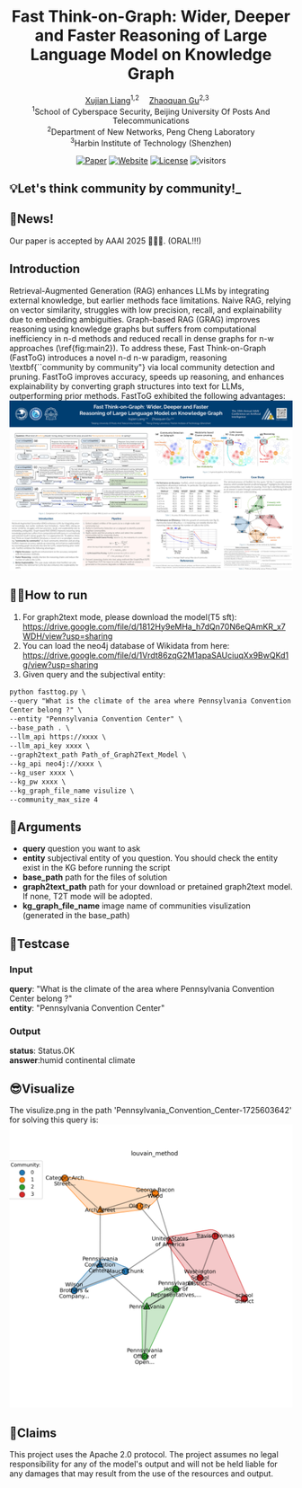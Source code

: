 <div align="center">
    <h1>Fast Think-on-Graph: Wider, Deeper and Faster
      Reasoning of Large Language Model on Knowledge Graph</h1>
    <div>
        <a href='https://scholar.google.com/citations?user=BDYNU9MAAAAJ' target='_blank'>Xujian Liang</a><sup>1,2</sup>&emsp;
        <a href='https://scholar.google.com/citations?user=gtth-roAAAAJ' target='_blank'>Zhaoquan Gu</a><sup>2,3</sup>&emsp;
    </div>
    <div>
        <sup>1</sup>School of Cyberspace Security, Beijing University Of Posts And Telecommunications<br><sup>2</sup>Department of New Networks, Peng Cheng Laboratory<br><sup>3</sup>Harbin Institute of Technology (Shenzhen)
    </div>

</div>
<div align="center">

[![Paper](https://img.shields.io/badge/arXiv-PDF-b31b1b)](https://arxiv.org/abs/2501.14300)
[![Website](https://img.shields.io/badge/Poster-Link-blue)](https://github.com/dosonleung/FastToG/blob/main/FastToG_Poster.jpg)
[![License](https://img.shields.io/badge/License-Apache--2.0-929292)](https://www.apache.org/licenses/LICENSE-2.0)
![visitors](https://visitor-badge.laobi.icu/badge?page_id=dosonleung/FastToG)

</div>

## 💡Let's think community by community!_

## 📰News!
Our paper is accepted by AAAI 2025 👏👏👏. (ORAL!!!)

## Introduction
Retrieval-Augmented Generation (RAG) enhances LLMs by integrating external knowledge, but earlier methods face limitations. Naive RAG, relying on vector similarity, struggles with low precision, recall, and explainability due to embedding ambiguities. Graph-based RAG (GRAG) improves reasoning using knowledge graphs but suffers from computational inefficiency in n-d methods and reduced recall in dense graphs for n-w approaches (\ref{fig:main2}). To address these, Fast Think-on-Graph (FastToG) introduces a novel n-d n-w paradigm, reasoning \textbf{``community by community"} via local community detection and pruning. FastToG improves accuracy, speeds up reasoning, and enhances explainability by converting graph structures into text for LLMs, outperforming prior methods. FastToG exhibited the following advantages:
![illustration of FastToG](./FastToG_Poster.jpg)

## 🏇🏻How to run
1. For graph2text mode, please download the model(T5 sft): https://drive.google.com/file/d/1812Hy9eMHa_h7dQn70N6eQAmKR_x7WDH/view?usp=sharing
2. You can load the neo4j database of Wikidata from here: https://drive.google.com/file/d/1Vrdt86zqG2M1apaSAUciuqXx9BwQKd1g/view?usp=sharing
3. Given query and the subjectival entity:

```
python fasttog.py \
--query "What is the climate of the area where Pennsylvania Convention Center belong ?" \
--entity "Pennsylvania Convention Center" \
--base_path . \
--llm_api https://xxxx \
--llm_api_key xxxx \
--graph2text_path Path_of_Graph2Text_Model \
--kg_api neo4j://xxxx \
--kg_user xxxx \
--kg_pw xxxx \
--kg_graph_file_name visulize \
--community_max_size 4
```
## 🤔Arguments
* **query** question you want to ask
* **entity** subjectival entity of you question. You should check the entity exist in the KG before running the script
* **base_path** path for the files of solution
* **graph2text_path** path for your download or pretained graph2text model. If none, T2T mode will be adopted.
* **kg_graph_file_name** image name of communities visulization (generated in the base_path)

## 🧪Testcase
### Input
**query**: "What is the climate of the area where Pennsylvania Convention Center belong ?" <br />
**entity**: "Pennsylvania Convention Center" <br />

### Output
**status**: Status.OK <br />
**answer**:humid continental climate <br />

## 😎Visualize
The visulize.png in the path 'Pennsylvania\_Convention\_Center-1725603642' for solving this query is:
![visulize](./visulize.png)

## 🎩Claims
This project uses the Apache 2.0 protocol. The project assumes no legal responsibility for any of the model's output and will not be held liable for any damages that may result from the use of the resources and output.
